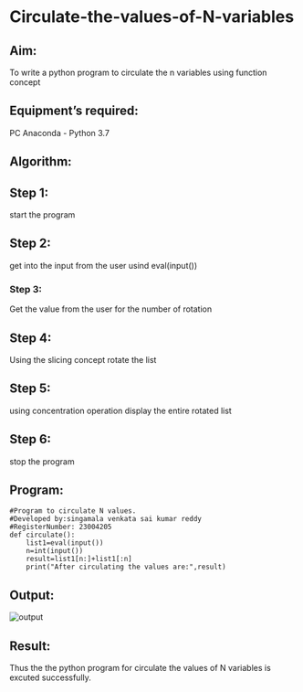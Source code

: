 # Circulate-the-values-of-N-variables
## Aim:
To write a python program to circulate the n variables using function concept
## Equipment’s required:
PC
Anaconda - Python 3.7
## Algorithm: 
## Step 1:
start the program

## Step 2:
get into the input from the user usind eval(input())

### Step 3:
Get the value from the user for the number of rotation

## Step 4:
Using the slicing concept rotate the list

## Step 5:
using concentration operation display the entire rotated list

## Step 6:
stop the program
## Program:
```
#Program to circulate N values.
#Developed by:singamala venkata sai kumar reddy
#RegisterNumber: 23004205
def circulate():
    list1=eval(input())
    n=int(input())
    result=list1[n:]+list1[:n]
    print("After circulating the values are:",result)
```

## Output:
![output](https://github.com/23004205/Circulate-the-values-of-N-variables/assets/138971114/e7ff36c7-d575-4f89-991e-20af75d8a093)

## Result:
Thus the the python program for circulate the values of N variables is excuted successfully.
